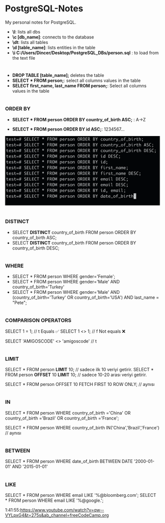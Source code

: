 # PostgreSQL-Notes
My personal notes for PostgreSQL.

- **\l**: lists all dbs
- **\c [db_name]**: connects to the database
- **\dt**: lists all tables
- **\d [table_name]**: lists entities in the table
- **\i C:/Users/Dincer/Desktop/PostgreSQL_DBs/person.sql** : to load from the text file
#
- **DROP TABLE [table_name];** deletes the table
- **SELECT * FROM person;**: select all columns values in the table
- **SELECT first_name, last_name FROM person;**: Select all columns values in the table
#
### ORDER BY
- **SELECT * FROM person ORDER BY country_of_birth ASC;** : A->Z

- **SELECT * FROM person ORDER BY id ASC;**: 1234567...

![orderbys](orderbys.png)
#
### DISTINCT
- SELECT **DISTINCT** country_of_birth FROM person ORDER BY country_of_birth ASC;
- SELECT **DISTINCT** country_of_birth FROM person ORDER BY country_of_birth DESC;
#
### WHERE
- SELECT * FROM person WHERE gender='Female';
- SELECT * FROM person WHERE gender='Male' AND country_of_birth='Turkey'
- SELECT * FROM person WHERE gender='Male' AND (country_of_birth='Turkey' OR country_of_birth='USA') AND last_name = "Pete";
#
### COMPARISON OPERATORS
SELECT 1 = 1; // t Equals ✅
SELECT 1 <> 1; // f Not equals ❌

SELECT 'AMIGOSCODE' <> 'amigoscode' // t
#
### LIMIT
SELECT * FROM person **LIMIT** 10; // sadece ilk 10 veriyi getirir.
SELECT * FROM person **OFFSET** 10 **LIMIT** 10; // sadece 10-20 arası veriyi getirir.

SELECT * FROM person OFFSET 10 FETCH FIRST 10 ROW ONLY; // aynısı
#
### IN
SELECT * FROM person WHERE country_of_birth ='China' OR country_of_birth ='Brazil' OR country_of_birth ='France';

 SELECT * FROM person WHERE country_of_birth IN('China','Brazil','France') // aynısı
#
### BETWEEN
SELECT * FROM person WHERE date_of_birth BETWEEN DATE '2000-01-01' AND '2015-01-01'

#
### LIKE
SELECT * FROM person WHERE email LIKE '%@bloomberg.com';
SELECT * FROM person WHERE email LIKE '%@google.';

1:41:55:https://www.youtube.com/watch?v=qw--VYLpxG4&t=275s&ab_channel=freeCodeCamp.org
